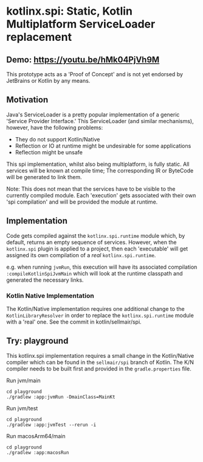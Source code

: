 # kotlinx.spi: Static, Kotlin Multiplatform ServiceLoader replacement
## Demo: https://youtu.be/hMk04PjVh9M
This prototype acts as a 'Proof of Concept' and is not yet endorsed by JetBrains or Kotlin by any means. 

## Motivation
Java's ServiceLoader is a pretty popular implementation of a generic 'Service Provider Interface.' 
This ServiceLoader (and similar mechanisms), however, have the following problems:
- They do not support Kotlin/Native
- Reflection or IO at runtime might be undesirable for some applications
- Reflection might be unsafe

This spi implementation, whilst also being multiplatform, is fully static. 
All services will be known at compile time; The corresponding IR or ByteCode will be generated to 
link them. 

Note: This does not mean that the services have to be visible to the currently compiled module. 
Each 'execution' gets associated with their own 'spi compilation' and will be provided the module at runtime.

## Implementation
Code gets compiled against the `kotlinx.spi.runtime` module which, by default, returns an empty sequence
of services. However, when the `kotlinx.spi` plugin is applied to a project, then each 'executable'
will get assigned its own compilation of a *real* `kotlinx.spi.runtime`. 

e.g. when running `jvmRun`, this execution will have its associated compilation `:compileKotlinSpiJvmMain`
which will look at the runtime classpath and generated the necessary links.

### Kotlin Native Implementation
The Kotlin/Native implementation requires one additional change to the `KotlinLibraryResolver` in order
to replace the `kotlinx.spi.runtime` module with a 'real' one. See the commit in kotlin/sellmair/spi.

## Try: playground
This kotlinx.spi implementation requires a small change in the Kotlin/Native compiler which can be found in the
`sellmair/spi` branch of Kotlin. The K/N compiler needs to be built first and provided in the
`gradle.properties` file.

Run jvm/main
```shell
cd playground
./gradlew :app:jvmRun -DmainClass=MainKt
```

Run jvm/test
```shell
cd playground
./gradlew :app:jvmTest --rerun -i
```

Run macosArm64/main
```shell
cd playground
./gradlew :app:macosRun
```